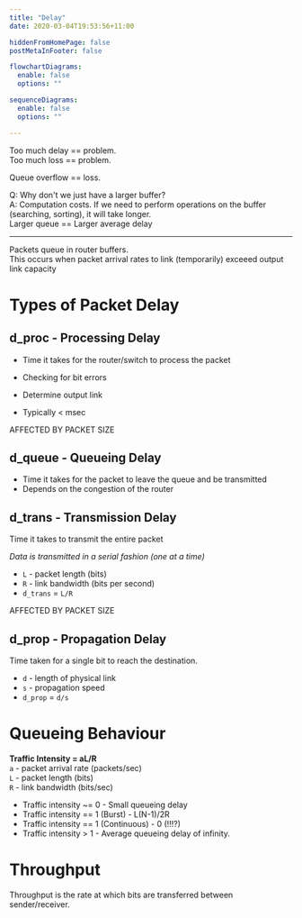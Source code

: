 ```yaml
---
title: "Delay"
date: 2020-03-04T19:53:56+11:00

hiddenFromHomePage: false
postMetaInFooter: false

flowchartDiagrams:
  enable: false
  options: ""

sequenceDiagrams: 
  enable: false
  options: ""

---
```


Too much delay == problem.  
Too much loss == problem.  

Queue overflow == loss.  

Q: Why don't we just have a larger buffer?  
A: Computation costs. If we need to perform operations on the buffer (searching, sorting), it will take longer.  
Larger queue == Larger average delay

---

Packets queue in router buffers.  
This occurs when packet arrival rates to link (temporarily) exceeed output link capacity

# Types of Packet Delay

## d_proc - Processing Delay

* Time it takes for the router/switch to process the packet

* Checking for bit errors
* Determine output link
* Typically < msec

AFFECTED BY PACKET SIZE

## d_queue - Queueing Delay

* Time it takes for the packet to leave the queue and be transmitted
* Depends on the congestion of the router

## d_trans - Transmission Delay

Time it takes to transmit the entire packet

_Data is transmitted in a serial fashion (one at a time)_

* `L` - packet length (bits)
* `R` - link bandwidth (bits per second)
* `d_trans` = `L/R`

AFFECTED BY PACKET SIZE

## d_prop - Propagation Delay

Time taken for a single bit to reach the destination.

* `d` - length of physical link
* `s` - propagation speed
* `d_prop` = `d/s`

# Queueing Behaviour

**Traffic Intensity = aL/R**  
`a` - packet arrival rate (packets/sec)  
`L` - packet length (bits)  
`R` - link bandwidth (bits/sec)


* Traffic intensity ~= 0 - Small queueing delay
* Traffic intensity == 1 (Burst) - L(N-1)/2R
* Traffic intensity == 1 (Continuous) -  0 (!!!?)
* Traffic intensity > 1 - Average queueing delay of infinity.

<!-- # End to End Delay -->

# Throughput

Throughput is the rate at which bits are transferred between sender/receiver.  
